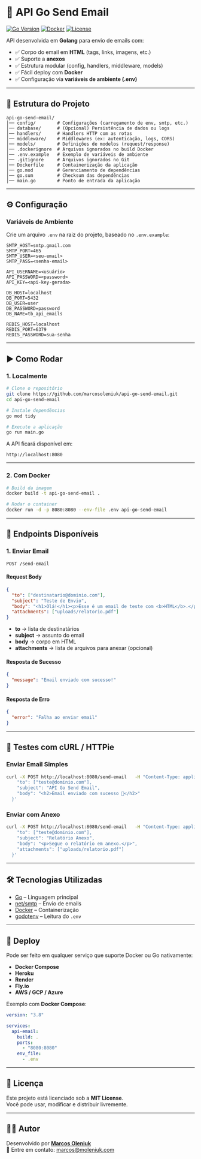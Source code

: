 # 📧 API Go Send Email

[![Go Version](https://img.shields.io/badge/Go-1.22+-blue)](https://go.dev/)
[![Docker](https://img.shields.io/badge/Docker-ready-blue)](https://www.docker.com/)
[![License](https://img.shields.io/badge/license-MIT-green)](LICENSE)

API desenvolvida em **Golang** para envio de emails com:

- ✅ Corpo do email em **HTML** (tags, links, imagens, etc.)  
- ✅ Suporte a **anexos**  
- ✅ Estrutura modular (config, handlers, middleware, models)  
- ✅ Fácil deploy com **Docker**  
- ✅ Configuração via **variáveis de ambiente (.env)**  

---

## 📂 Estrutura do Projeto

```
api-go-send-email/
│── config/        # Configurações (carregamento de env, smtp, etc.)
│── database/      # (Opcional) Persistência de dados ou logs
│── handlers/      # Handlers HTTP com as rotas
│── middleware/    # Middlewares (ex: autenticação, logs, CORS)
│── models/        # Definições de modelos (request/response)
│── .dockerignore  # Arquivos ignorados no build Docker
│── .env.example   # Exemplo de variáveis de ambiente
│── .gitignore     # Arquivos ignorados no Git
│── Dockerfile     # Containerização da aplicação
│── go.mod         # Gerenciamento de dependências
│── go.sum         # Checksum das dependências
│── main.go        # Ponto de entrada da aplicação
```

---

## ⚙️ Configuração

### Variáveis de Ambiente

Crie um arquivo `.env` na raiz do projeto, baseado no `.env.example`:

```env
SMTP_HOST=smtp.gmail.com
SMTP_PORT=465
SMTP_USER=<seu-email>
SMTP_PASS=<senha-email>

API_USERNAME=<usuário>
API_PASSWORD=<password>
API_KEY=<api-key-gerada>

DB_HOST=localhost
DB_PORT=5432
DB_USER=user
DB_PASSWORD=password
DB_NAME=tb_api_emails

REDIS_HOST=localhost
REDIS_PORT=6379
REDIS_PASSWORD=sua-senha
```

---

## ▶️ Como Rodar

### 1. Localmente

```bash
# Clone o repositório
git clone https://github.com/marcosoleniuk/api-go-send-email.git
cd api-go-send-email

# Instale dependências
go mod tidy

# Execute a aplicação
go run main.go
```

A API ficará disponível em:

```
http://localhost:8080
```

---

### 2. Com Docker

```bash
# Build da imagem
docker build -t api-go-send-email .

# Rodar o container
docker run -d -p 8080:8080 --env-file .env api-go-send-email
```

---

## 📡 Endpoints Disponíveis

### **1. Enviar Email**
`POST /send-email`

#### Request Body
```json
{
  "to": ["destinatario@dominio.com"],
  "subject": "Teste de Envio",
  "body": "<h1>Olá!</h1><p>Esse é um email de teste com <b>HTML</b>.</p>",
  "attachments": ["uploads/relatorio.pdf"]
}
```

- **to** → lista de destinatários  
- **subject** → assunto do email  
- **body** → corpo em HTML  
- **attachments** → lista de arquivos para anexar (opcional)  

#### Resposta de Sucesso
```json
{
  "message": "Email enviado com sucesso!"
}
```

#### Resposta de Erro
```json
{
  "error": "Falha ao enviar email"
}
```

---

## 🧪 Testes com cURL / HTTPie

### Enviar Email Simples
```bash
curl -X POST http://localhost:8080/send-email   -H "Content-Type: application/json"   -d '{
    "to": ["teste@dominio.com"],
    "subject": "API Go Send Email",
    "body": "<h2>Email enviado com sucesso 🚀</h2>"
  }'
```

### Enviar com Anexo
```bash
curl -X POST http://localhost:8080/send-email   -H "Content-Type: application/json"   -d '{
    "to": ["teste@dominio.com"],
    "subject": "Relatório Anexo",
    "body": "<p>Segue o relatório em anexo.</p>",
    "attachments": ["uploads/relatorio.pdf"]
  }'
```

---

## 🛠 Tecnologias Utilizadas

- [Go](https://go.dev/) – Linguagem principal  
- [net/smtp](https://pkg.go.dev/net/smtp) – Envio de emails  
- [Docker](https://www.docker.com/) – Containerização  
- [godotenv](https://github.com/joho/godotenv) – Leitura do `.env`  

---

## 🚀 Deploy

Pode ser feito em qualquer serviço que suporte Docker ou Go nativamente:

- **Docker Compose**  
- **Heroku**  
- **Render**  
- **Fly.io**  
- **AWS / GCP / Azure**  

Exemplo com **Docker Compose**:

```yaml
version: "3.8"

services:
  api-email:
    build: .
    ports:
      - "8080:8080"
    env_file:
      - .env
```

---

## 📜 Licença

Este projeto está licenciado sob a **MIT License**.  
Você pode usar, modificar e distribuir livremente.

---

## 👨‍💻 Autor

Desenvolvido por [**Marcos Oleniuk**](https://github.com/marcosoleniuk)  
📧 Entre em contato: marcos@moleniuk.com  
